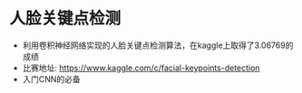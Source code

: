 # 人脸关键点检测
- 利用卷积神经网络实现的人脸关键点检测算法，在kaggle上取得了3.06769的成绩
- 比赛地址: https://www.kaggle.com/c/facial-keypoints-detection
- 入门CNN的必备
